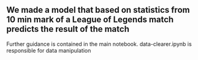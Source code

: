 ## We made a model that based on statistics from 10 min mark of a League of Legends match predicts the result of the match
Further guidance is contained in the main notebook.
data-clearer.ipynb is responsible for data manipulation
